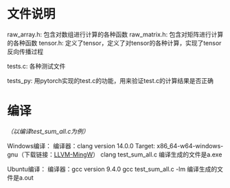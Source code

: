 # 文件说明

raw_array.h: 包含对数组进行计算的各种函数
raw_matrix.h: 包含对矩阵进行计算的各种函数
tensor.h: 定义了tensor，定义了对tensor的各种计算，实现了tensor反向传播过程

tests.c: 各种测试文件

tests_py: 用pytorch实现的test.c的功能，用来验证test.c的计算结果是否正确

# 编译

*（以编译test_sum_all.c为例）*

Windows编译：
编译器：clang version 14.0.0 Target: x86_64-w64-windows-gnu（下载链接：[LLVM-MingW](https://github.com/mstorsjo/llvm-mingw/)）
clang test_sum_all.c
编译生成的文件是a.exe

Ubuntu编译：
编译器：gcc version 9.4.0
gcc test_sum_all.c -lm
编译生成的文件是a.out
